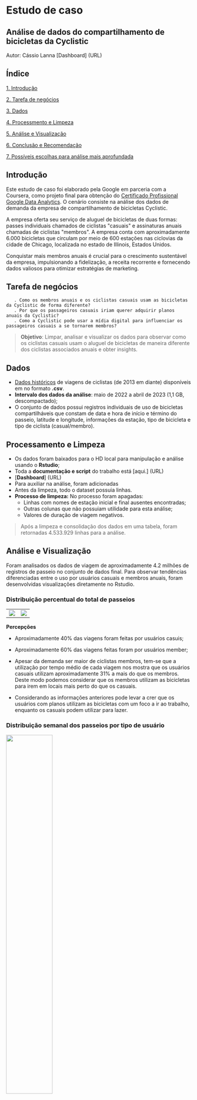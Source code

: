 # Estudo de caso 
## Análise de dados do compartilhamento de bicicletas da Cyclistic
Autor: Cássio Lanna
[Dashboard] (URL)

## Índice
[1. Introdução](#introdução)

[2. Tarefa de negócios](#tarefa-de-negócios)

[3. Dados](#dados)

[4. Processmento e Limpeza](#processamento-e-limpeza)

[5. Análise e Visualização](#análise-e-conclusão)

[6. Conclusão e Recomendação](#conclusão-e-recomendação)

[7. Possíveis escolhas para análise mais aprofundada](#possíveis-escolhas-para-uma-análise-mais-aprofundada)

## Introdução

Este estudo de caso foi elaborado pela Google em parceria com a Coursera, como projeto final para obtenção do [Certificado Profissional Google Data Analytics](https://www.coursera.org/professional-certificates/analise-de-dados-do-google). O cenário consiste na análise dos dados de demanda da empresa de compartilhamento de bicicletas Cyclistic.

A empresa oferta seu serviço de aluguel de bicicletas de duas formas: passes individuais chamados de ciclistas "casuais" e assinaturas anuais chamadas de ciclistas "membros". A empresa conta com  aproximadamente 6.000 bicicletas que circulam por meio de 600 estações nas ciclovias da cidade de Chicago, localizada no estado de Illinois, Estados Unidos.

Conquistar mais membros anuais é crucial para o crescimento sustentável da empresa, impulsionando a fidelização, a receita recorrente e fornecendo dados valiosos para otimizar estratégias de marketing.

##  Tarefa de negócios
       . Como os membros anuais e os ciclistas casuais usam as bicicletas da Cyclistic de forma diferente?
       . Por que os passageiros casuais iriam querer adquirir planos anuais da Cyclistic?
       . Como a Cyclistic pode usar a mídia digital para influenciar os passageiros casuais a se tornarem membros?
>**Objetivo**: Limpar, analisar e visualizar os dados para observar como os ciclistas casuais usam o aluguel de bicicletas de maneira diferente dos ciclistas associados anuais e obter insights.

##  Dados
* [Dados históricos](https://divvy-tripdata.s3.amazonaws.com/index.html) de viagens de ciclistas (de 2013 em diante) disponíveis em no formato **.csv**.
* **Intervalo dos dados da análise**: maio de 2022 a abril de 2023 (1,1 GB, descompactado);
* O conjunto de dados possui registros individuais de uso de bicicletas compartilháveis que constam de data e hora de início e término do passeio, latitude e longitude, informações da estação, tipo de bicicleta e tipo de ciclista (casual/membro).

## Processamento e Limpeza
* Os dados foram baixados para o HD local para manipulação e análise usando o **Rstudio**;
* Toda a **documentação e script** do trabalho está [aqui.] (URL)
* [**Dashboard**] (URL)
* Para auxiliar na análise, foram adicionadas
* Antes da limpeza, todo o dataset possuia  linhas.
* **Processo de limpeza:** No processo foram apagadas:
  * Linhas com nomes de estação inicial e final ausentes encontradas;
  * Outras colunas que não possuiam utilidade para esta análise;
  * Valores de duração de viagem negativos.

>Após a limpeza e consolidação dos dados em uma tabela, foram retornadas 4.533.929 linhas para a análise.



## Análise e Visualização

Foram analisados os dados de viagem de aproximadamente 4.2 milhões de registros de passeio no conjunto de dados final. Para observar tendências diferenciadas entre o uso por usuários casuais e membros anuais, foram desenvolvidas visualizações diretamente no Rstudio.

### Distribuição percentual do total de passeios

</head>
<body>
       <table>
              <tr>
                     <td><img src= "https://github.com/Polideuces/Projeto-Cyclist/blob/6014986b6922eaffee374909cacd3b3e0edda6b2/Graficos/frequencia_usuario.png"></td>            
                     <td><img src= "https://github.com/Polideuces/Projeto-Cyclist/blob/6014986b6922eaffee374909cacd3b3e0edda6b2/Graficos/dura%C3%A7%C3%A3o_media_usuario.png"></td>
              </tr>
       </table>
</body>
</html>
               



**Percepções**

* Aproximadamente 40% das viagens foram feitas por usuários casuis;
  
* Aproximadamente 60% das viagens feitas foram por usuários member;
  
*  Apesar da demanda ser maior de ciclistas membros, tem-se que a utilização por tempo médio de cada viagem  nos mostra que os usuários casuais utilizam aproximadamente 31% a mais do que os membros. Deste modo podemos considerar que os membros utilizam as bicicletas para irem em locais mais perto do que os casuais.
  
* Considerando as informações anteriores pode levar a crer que os usuários com planos utilizam as bicicletas com um foco a ir ao trabalho, enquanto os casuais podem utilizar para lazer.

### Distribuição semanal dos passeios por tipo de usuário

<img src= "https://github.com/Polideuces/Projeto-Cyclist/blob/6014986b6922eaffee374909cacd3b3e0edda6b2/Graficos/viagens_dia_semana.png" alt="" width= "50%">

**Percepções**

*  Evidentemente o pico do usuários casuais ocorre aos finais de semana, ao contrário dos membros casuais que se matem estáveis.
  
*  Os usuários casuais deixam para utilizarem mais as bicicletas aos finais de semana, possuindo um aumento de até 77,58% em comparação aos dias de semana, podendo acreditar utilizarem para o lazer.
  
*  Os ususários member possuem uma queda aos fins de semana, sendo o pico no meio da semana e uma queda de até aproximadamente 20,01% aos fins de semana.


### Distribuição do uso dos tipos de bicicleta

</head>
<body>
       <table>
              <tr>
                     <td><img src= "https://github.com/Polideuces/Projeto-Cyclist/blob/6014986b6922eaffee374909cacd3b3e0edda6b2/Graficos/bicicleta_dura%C3%A7%C3%A3o_media.png"></td>     
                     <td><img src= "https://github.com/Polideuces/Projeto-Cyclist/blob/6014986b6922eaffee374909cacd3b3e0edda6b2/Graficos/tipo_bicicleta_viagens.png"></td>
              </tr>
       </table>
</body>
</html>






**Percepsões** 

* Percebe-se que a docked_bike é o único tipo de bicicleta que não possui usuário member utilizando.
  
* A docked_bike possui o menor número de viagens, possuindo aproximadamente 4% das viagens.
  
* A doked_bike possui a maior média de duração da viagem (aproximadamente 43% do tempo médio total).
  
* A classic_bike é um tipo de bicicleta muito visada para as viagens, possuindo quase 59% das viagens, sendo aproximadamente 20% os casuais e 39% os member.

### Distribuição mensal

</head>
<body>
       <table>
              <tr>
                     <td><img src= "https://github.com/Polideuces/Projeto-Cyclist/blob/ee75f368d9b7b4dd7d96ae6919f0d2d891a272e3/Graficos/mensal.png"></td>   
                     <td><img src= "https://github.com/Polideuces/Projeto-Cyclist/blob/ee75f368d9b7b4dd7d96ae6919f0d2d891a272e3/Graficos/usuario_mensal.png"></td>
              </tr>
       </table>
</body>
</html>






**Percepsões** 

* Meses de Dezembro a Fevereiro há um decaimento de usuários, sendo um decaimento de aproximadamente 78,93% em comparação de julho e dezembro.
  
* Os meses de Junho a Agosto representam aproximadamente 41% das viagens.
  
* A visualização torna perceptível os meses que estão em cada estação do ano. 

### Distribuição por Estação do Ano

</head>
<body>
       <table>
              <tr>
                     <td><img src= "https://github.com/Polideuces/Projeto-Cyclist/blob/ee75f368d9b7b4dd7d96ae6919f0d2d891a272e3/Graficos/viagens_estacao_ano.png"></td>     
                     <td><img src= "https://github.com/Polideuces/Projeto-Cyclist/blob/ee75f368d9b7b4dd7d96ae6919f0d2d891a272e3/Graficos/viagens_clientes_estacao.png"></td>
              </tr>
       </table>
</body>
</html>





**Percepsões** 

* As viagens no Inverno representam 9,56% de todas as viagens,  Primavera 22,66%, Verão 41,21% e Outono 26,58%.
  
*  Durante o inverno há a maior caída dos membros casuais, chegando até aproximadamente 2,07% do total de viagens durante todo o ano. 


# Conclusão e Recomendação

* Uma observação, os usuários casuais utilizam as bicicletas por mais tempo do que os members, podem ser um indicativo que uzem-nas para lazer ou turismo, enquanto os members utilizam com um foco para deslocamento para trabalhos ou a rotina diária.
  
*  Pode-se fazer marketing em locais de lazer ou pontos turísticos, como: parques, teatros, cinema, academia, restaurantes, hotéis.
  
* Como os usuários casuais utilizam a bicicleta por longo período de tempo, pode-se pensar em planos com melhor custo/benefício para a categoria.
  
* Fazer um plano especial para os usuários da docked_bike, com intuito de fazê-los migrar para os usuários member.
  
* No inverno pode-se fazer promoções nos planos de cada categoria e criar um incentivo quando as temperaturas estiverem mais amenas.
  
* Notificações nas redes sociais.
  
* Fazer incentivos nos dias de semana ou em épocas de retrocesso.

#  Possíveis escolhas para análise mais aprofundada

Para uma análise mais profunda e detalhada seria ideal algumas informações: 

* Informar o preço para aluguel de bicicleta e os planos.
  
* Analisar feriados regionais e nacionais para verificar a influência.
  
* Conseguir informação da idade do público.
  
* Permitir que os usuários avaliem a empresa e darem feedback.
  
* Analisar o nível de crime (assalto, agressões, homicídio, vandalismo, acidente de carro) na cidade ou nas regiões que se encontram as bicicletas.
  
* Informar se um cliente renovou o pacote, se transferiu do casual para o member ou se o pacote venceu.

* Verificar o número de viagens que ocorrem por hora em cada semana ou mês, para ter informação se nos horários de pico possui bicicleta vaga ou não.




